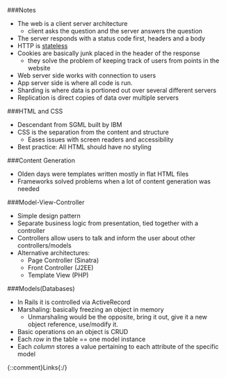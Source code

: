 ###Notes

* The web is a client server architecture
  * client asks the question and the server answers the question
* The server responds with a status code first, headers and a body
* HTTP is [stateless][1]
* Cookies are basically junk placed in the header of the response
  * they solve the problem of keeping track of users from points in the website
* Web server side works with connection to users
* App server side is where all code is run.
* Sharding is where data is portioned out over several different servers
* Replication is direct copies of data over multiple servers

###HTML and CSS

* Descendant from SGML built by IBM
* CSS is the separation from the content and structure
  * Eases issues with screen readers and accessibility
* Best practice: All HTML should have no styling

###Content Generation

* Olden days were templates written mostly in flat HTML files
* Frameworks solved problems when a lot of content generation was needed

###Model-View-Controller

* Simple design pattern
* Separate business logic from presentation, tied together with a controller
* Controllers allow users to talk and inform the user about other controllers/models
* Alternative architectures: 
  * Page Controller (Sinatra)
  * Front Controller (J2EE)
  * Template View (PHP) 

###Models(Databases)

* In Rails it is controlled via ActiveRecord
* Marshaling: basically freezing an object in memory
  * Unmarshaling would be the opposite, bring it out, give it a new object reference, use/modify it.
* Basic operations on an object is CRUD
* Each _row_ in the table == one model instance
* Each _column_ stores a value pertaining to each attribute of the specific model



{::comment}Links{:/}

[1]: http://www.yafla.com/dennisforbes/-Web-Apps-Suck-Because-HTTP-is-Stateless-/-Web-Apps-Suck-Because-HTTP-is-Stateless-.html
